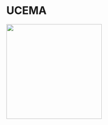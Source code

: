 # UCEMA
<img src="https://ohlanda.com.ar/wp-content/uploads/2021/10/UCEMA_Logo_Caja.jpg" width="250" height="250">
